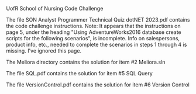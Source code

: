 UofR School of Nursing Code Challenge

The file SON Analyst Programmer Technical Quiz dotNET 2023.pdf contains the code challenge instructions.
Note: It appears that the instructions on page 5, under the heading
"Using AdventureWorks2016 database create scripts for the following scenarios", is incomplete. Info on salespersons,
product info, etc., needed to complete the scenarios in steps 1 through 4 is missing. I've ignored this page.

The Meliora directory contains the solution for item #2 Meliora.sln

The file SQL.pdf contains the solution for item #5 SQL Query

The file VersionControl.pdf contains the solution for item #6 Version Control

